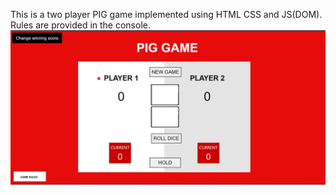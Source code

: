 This is a two player PIG game implemented using HTML CSS and JS(DOM). Rules are provided in the console.
![screenshot](image.jpg)